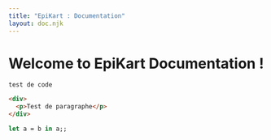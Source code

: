 ```yaml
---
title: "EpiKart : Documentation"
layout: doc.njk
---
```


# Welcome to EpiKart Documentation !

```
test de code
```

```html
<div>
  <p>Test de paragraphe</p>
</div>
```

```ocaml
let a = b in a;;
```
